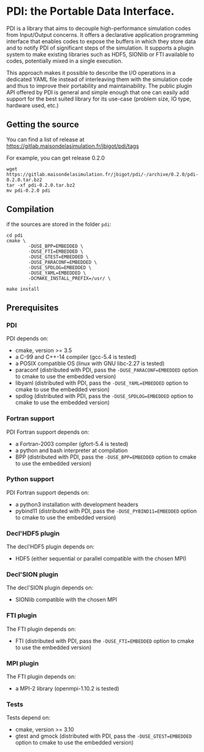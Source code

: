 # PDI: the Portable Data Interface.

PDI is a library that aims to decouple high-performance simulation codes from
Input/Output concerns.
It offers a declarative application programming interface that enables codes to
expose the buffers in which they store data and to notify PDI of significant
steps of the simulation.
It supports a plugin system to make existing libraries such as HDF5, SIONlib or
FTI available to codes, potentially mixed in a single execution.

This approach makes it possible to describe the I/O operations in a dedicated
YAML file instead of interleaving them with the simulation code and thus to
improve their portability and maintainability.
The public plugin API offered by PDI is general and simple enough that one can
easily add support for the best suited library for its use-case (problem size,
IO type, hardware used, etc.)

## Getting the source

You can find a list of release at 
https://gitlab.maisondelasimulation.fr/jbigot/pdi/tags

For example, you can get release 0.2.0

```
wget https://gitlab.maisondelasimulation.fr/jbigot/pdi/-/archive/0.2.0/pdi-0.2.0.tar.bz2
tar -xf pdi-0.2.0.tar.bz2
mv pdi-0.2.0 pdi
```

## Compilation

if the sources are stored in the folder `pdi`:
```
cd pdi
cmake \
        -DUSE_BPP=EMBEDDED \
        -DUSE_FTI=EMBEDDED \
        -DUSE_GTEST=EMBEDDED \
        -DUSE_PARACONF=EMBEDDED \
        -DUSE_SPDLOG=EMBEDDED \
        -DUSE_YAML=EMBEDDED \
        -DCMAKE_INSTALL_PREFIX=/usr/ \
        .
make install
```

## Prerequisites

### PDI

PDI depends on:
  * cmake, version >= 3.5
  * a C-99 and C++-14 compiler (gcc-5.4 is tested)
  * a POSIX compatible OS (linux with GNU libc-2.27 is tested)
  * paraconf (distributed with PDI, pass the `-DUSE_PARACONF=EMBEDDED` option
  to cmake to use the embedded version)
  * libyaml (distributed with PDI, pass the `-DUSE_YAML=EMBEDDED` option to
  cmake to use the embedded version)
  * spdlog (distributed with PDI, pass the `-DUSE_SPDLOG=EMBEDDED` option to
  cmake to use the embedded version)

### Fortran support

PDI Fortran support depends on:
  * a Fortran-2003 compiler (gfort-5.4 is tested)
  * a python and bash interpreter at compilation
  * BPP (distributed with PDI, pass the `-DUSE_BPP=EMBEDDED` option to cmake to
  use the embedded version)

### Python support

PDI Fortran support depends on:
  * a python3 installation with development headers
  * pybind11 (distributed with PDI, pass the `-DUSE_PYBIND11=EMBEDDED` option to
  cmake to use the embedded version)

### Decl'HDF5 plugin

The decl'HDF5 plugin depends on:
  * HDF5 (either sequential or parallel compatible with the chosen MPI)

### Decl'SION plugin

The decl'SION plugin depends on:
  * SIONlib compatible with the chosen MPI

### FTI plugin

The FTI plugin depends on:
  * FTI (distributed with PDI, pass the `-DUSE_FTI=EMBEDDED` option to cmake to
  use the embedded version)

### MPI plugin

The FTI plugin depends on:
  * a MPI-2 library (openmpi-1.10.2 is tested)

### Tests

Tests depend on:
  * cmake, version >= 3.10
  * gtest and gmock (distributed with PDI, pass the `-DUSE_GTEST=EMBEDDED`
  option to cmake to use the embedded version)
